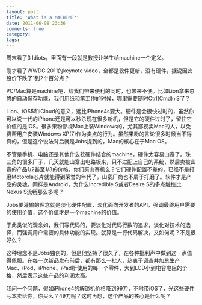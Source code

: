 ```yaml
---
layout: post
title: 'What is a MACHINE?'
date: 2011-06-08 23:36
comments: true
category: 
tags:
---
```

    

周末看了3 Idiots，里面有一段就是教授让学生给machine一个定义。

刚才看了WWDC 2011的keynote video，全都是软件更新，没有硬件，据说因此股价下跌了1到2个百分点？

PC/Mac算是machine吧，给我们带来便利的同时，也带来不便。比如Lion拿来忽悠的自动保存功能，我们用纸和笔工作的时候，哪里需要随时Ctrl(Cmd)+S了？

Lion、iOS5和iCloud的意义，远比iPhone4s要大。硬件是会很快过时的，虽然你可以说一代的iPhone还是可以秒杀现在很多新机，但是它的硬件过时了，留住它价值的是iOS。很多果粉鄙视Mac上装Windows的，尤其鄙视卖Mac的人，以免费帮用户安装Windows XP(7)作为卖点的行为。虽然果粉的言论很多时候当不得真的，但是这个说法背后就是Jobs提到的，Mac的核心在于Mac OS。

不管是手机、电脑还是其他什么软硬件结合的machine，硬件太容易山寨了。珠三角的很多厂子，几天就能山寨出电路板来，只不过配上自己的系统，然后卖被山寨的产品1/2甚至1/3的价格。你们买山寨机么？它们硬件配置不差的，已经不是打磨Motorola芯片就能得到荣誉的年代了，山寨厂商也不屑于打磨了。软件才是产品的灵魂。同样是Android，为什么Incredible S或者Desire S的多点触控比Nexus S流畅那么多呢？

Jobs要灌输的理念就是淡化硬件配置，淡化面向开发者的API，强调最终用户需要的使用价值，这个价值才是一个machine的价值。

于此类似的观念如，我们写代码的，要淡化对代码行数的追求，淡化对技术的选择，而强调用户需要的具体功能的实现。就算是一行代码解决，又如何呢？不是很好么？

这种理念不是Jobs独创的，但是他坚持了很久了，在各种批判声中做到这一点值得佩服。在每一次新品发布前后，都有那么一批人，热衷于调查并加总生产Mac、iPod、iPhone、iPad所使用的每一个零件，大到LCD小到电容电阻的价格，然后表示这些产品的利润太高。

我问一个问题，假如iPhone4的解锁机价格降到99刀，不附带iOS了，光这些硬件亏本卖给你，你买么？49刀呢？这时再想，这个产品的核心是什么呢？
